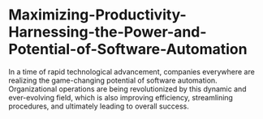 # Maximizing-Productivity-Harnessing-the-Power-and-Potential-of-Software-Automation
In a time of rapid technological advancement, companies everywhere are realizing the game-changing potential of software automation. Organizational operations are being revolutionized by this dynamic and ever-evolving field, which is also improving efficiency, streamlining procedures, and ultimately leading to overall success. 
